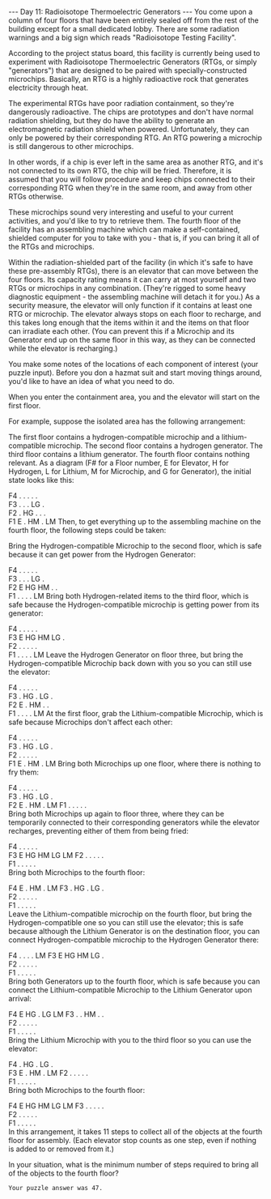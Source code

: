 ﻿--- Day 11: Radioisotope Thermoelectric Generators ---
You come upon a column of four floors that have been entirely sealed off from the rest of the building except for a small dedicated lobby. There are some radiation warnings and a big sign which reads "Radioisotope Testing Facility".

According to the project status board, this facility is currently being used to experiment with Radioisotope Thermoelectric Generators (RTGs, or simply "generators") that are designed to be paired with specially-constructed microchips. Basically, an RTG is a highly radioactive rock that generates electricity through heat.

The experimental RTGs have poor radiation containment, so they're dangerously radioactive. The chips are prototypes and don't have normal radiation shielding, but they do have the ability to generate an electromagnetic radiation shield when powered. Unfortunately, they can only be powered by their corresponding RTG. An RTG powering a microchip is still dangerous to other microchips.

In other words, if a chip is ever left in the same area as another RTG, and it's not connected to its own RTG, the chip will be fried. Therefore, it is assumed that you will follow procedure and keep chips connected to their corresponding RTG when they're in the same room, and away from other RTGs otherwise.

These microchips sound very interesting and useful to your current activities, and you'd like to try to retrieve them. The fourth floor of the facility has an assembling machine which can make a self-contained, shielded computer for you to take with you - that is, if you can bring it all of the RTGs and microchips.

Within the radiation-shielded part of the facility (in which it's safe to have these pre-assembly RTGs), there is an elevator that can move between the four floors. Its capacity rating means it can carry at most yourself and two RTGs or microchips in any combination. (They're rigged to some heavy diagnostic equipment - the assembling machine will detach it for you.) As a security measure, the elevator will only function if it contains at least one RTG or microchip. The elevator always stops on each floor to recharge, and this takes long enough that the items within it and the items on that floor can irradiate each other. (You can prevent this if a Microchip and its Generator end up on the same floor in this way, as they can be connected while the elevator is recharging.)

You make some notes of the locations of each component of interest (your puzzle input). Before you don a hazmat suit and start moving things around, you'd like to have an idea of what you need to do.

When you enter the containment area, you and the elevator will start on the first floor.

For example, suppose the isolated area has the following arrangement:

The first floor contains a hydrogen-compatible microchip and a lithium-compatible microchip.
The second floor contains a hydrogen generator.
The third floor contains a lithium generator.
The fourth floor contains nothing relevant.
As a diagram (F# for a Floor number, E for Elevator, H for Hydrogen, L for Lithium, M for Microchip, and G for Generator), the initial state looks like this:

F4 .  .  .  .  .  
F3 .  .  .  LG .  
F2 .  HG .  .  .  
F1 E  .  HM .  LM
Then, to get everything up to the assembling machine on the fourth floor, the following steps could be taken:

Bring the Hydrogen-compatible Microchip to the second floor, which is safe because it can get power from the Hydrogen Generator:

F4 .  .  .  .  .  
F3 .  .  .  LG .  
F2 E  HG HM .  .  
F1 .  .  .  .  LM
Bring both Hydrogen-related items to the third floor, which is safe because the Hydrogen-compatible microchip is getting power from its generator:

F4 .  .  .  .  .  
F3 E  HG HM LG .  
F2 .  .  .  .  .  
F1 .  .  .  .  LM
Leave the Hydrogen Generator on floor three, but bring the Hydrogen-compatible Microchip back down with you so you can still use the elevator:

F4 .  .  .  .  .  
F3 .  HG .  LG .  
F2 E  .  HM .  .  
F1 .  .  .  .  LM
At the first floor, grab the Lithium-compatible Microchip, which is safe because Microchips don't affect each other:

F4 .  .  .  .  .  
F3 .  HG .  LG .  
F2 .  .  .  .  .  
F1 E  .  HM .  LM
Bring both Microchips up one floor, where there is nothing to fry them:

F4 .  .  .  .  .  
F3 .  HG .  LG .  
F2 E  .  HM .  LM
F1 .  .  .  .  .  
Bring both Microchips up again to floor three, where they can be temporarily connected to their corresponding generators while the elevator recharges, preventing either of them from being fried:

F4 .  .  .  .  .  
F3 E  HG HM LG LM
F2 .  .  .  .  .  
F1 .  .  .  .  .  
Bring both Microchips to the fourth floor:

F4 E  .  HM .  LM
F3 .  HG .  LG .  
F2 .  .  .  .  .  
F1 .  .  .  .  .  
Leave the Lithium-compatible microchip on the fourth floor, but bring the Hydrogen-compatible one so you can still use the elevator; this is safe because although the Lithium Generator is on the destination floor, you can connect Hydrogen-compatible microchip to the Hydrogen Generator there:

F4 .  .  .  .  LM
F3 E  HG HM LG .  
F2 .  .  .  .  .  
F1 .  .  .  .  .  
Bring both Generators up to the fourth floor, which is safe because you can connect the Lithium-compatible Microchip to the Lithium Generator upon arrival:

F4 E  HG .  LG LM
F3 .  .  HM .  .  
F2 .  .  .  .  .  
F1 .  .  .  .  .  
Bring the Lithium Microchip with you to the third floor so you can use the elevator:

F4 .  HG .  LG .  
F3 E  .  HM .  LM
F2 .  .  .  .  .  
F1 .  .  .  .  .  
Bring both Microchips to the fourth floor:

F4 E  HG HM LG LM
F3 .  .  .  .  .  
F2 .  .  .  .  .  
F1 .  .  .  .  .  
In this arrangement, it takes 11 steps to collect all of the objects at the fourth floor for assembly. (Each elevator stop counts as one step, even if nothing is added to or removed from it.)

In your situation, what is the minimum number of steps required to bring all of the objects to the fourth floor?

`Your puzzle answer was 47.`